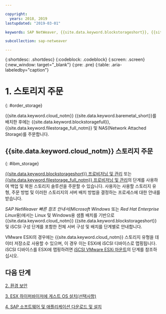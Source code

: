 ```yaml
---

copyright:
  years: 2018, 2019
lastupdated: "2019-03-01"

keywords: SAP NetWeaver, {{site.data.keyword.blockstorageshort}}, {{site.data.keyword.filestorage_full_notm}}, {{site.data.keyword.cloud_notm}}, {{site.data.keyword.baremetal_short}}

subcollection: sap-netweaver

---
```


{:shortdesc: .shortdesc}
{:codeblock: .codeblock}
{:screen: .screen}
{:new_window: target="_blank"}
{:pre: .pre}
{:table: .aria-labeledby="caption"}

# 1. 스토리지 주문
{: #order_storage}

{{site.data.keyword.cloud_notm}} {{site.data.keyword.baremetal_short}}를 배치한 후에는 {{site.data.keyword.blockstoragefull}}, {{site.data.keyword.filestorage_full_notm}} 및 NAS(Network Attached Storage)를 주문합니다.

## {{site.data.keyword.cloud_notm}} 스토리지 주문
{: #ibm_storage}

[{{site.data.keyword.blockstorageshort}} 프로비저닝 및 관리](/docs/infrastructure/BlockStorage?topic=BlockStorage-GettingStarted#GettingStarted) 또는 [{{site.data.keyword.filestorage_full_notm}} 프로비저닝 및 관리](/docs/infrastructure/FileStorage?topic=FileStorage-orderingConsole#orderingConsole)의 단계를 사용하여 백업 및 복원 스토리지 솔루션을 주문할 수 있습니다. 사용자는 사용할 스토리지 유형, 주문 방법 및 이러한 스토리지의 서버 배치 방법을 결정하는 프로세스에 대한 안내를 받습니다.

*SAP NetWeaver 빠른 참조 안내서(Microsoft Windows* 또는 *Red Hat Enterprise Linux*용)에서는 Linux 및 Windows용 샘플 배치를 기반으로 {{site.data.keyword.cloud_notm}} {{site.data.keyword.blockstorageshort}} 및 iSCSI 구성 단계를 포함한 전체 서버 구성 및 배치를 단계별로 안내합니다.

VMware ESXi의 경우에는 {{site.data.keyword.cloud_notm}} 스토리지 유형을 데이터 저장소로 사용할 수 있으며, 이 경우 이는 ESXi에 iSCSI 디바이스로 맵핑됩니다. iSCSI 디바이스를 ESXi에 맵핑하려면 [iSCSI VMware ESXi 마운트](/docs/infrastructure/vmware?topic=VMware-mounting-iscsi-vmware-esxi#mounting-iscsi-vmware-esxi)의 단계를 참조하십시오.

## 다음 단계

  [2. 환경 보안](/docs/infrastructure/sap-netweaver?topic=sap-netweaver-secure_environment#secure_environment)

  [3. ESX 하이퍼바이저에 게스트 OS 설치(선택사항)](/docs/infrastructure/sap-netweaver?topic=sap-netweaver-install_guest_os#install_guest_os)

  [4. SAP 소프트웨어 및 애플리케이션 다운로드 및 설치](/docs/infrastructure/sap-netweaver?topic=sap-netweaver-install_sap#install_sap)
